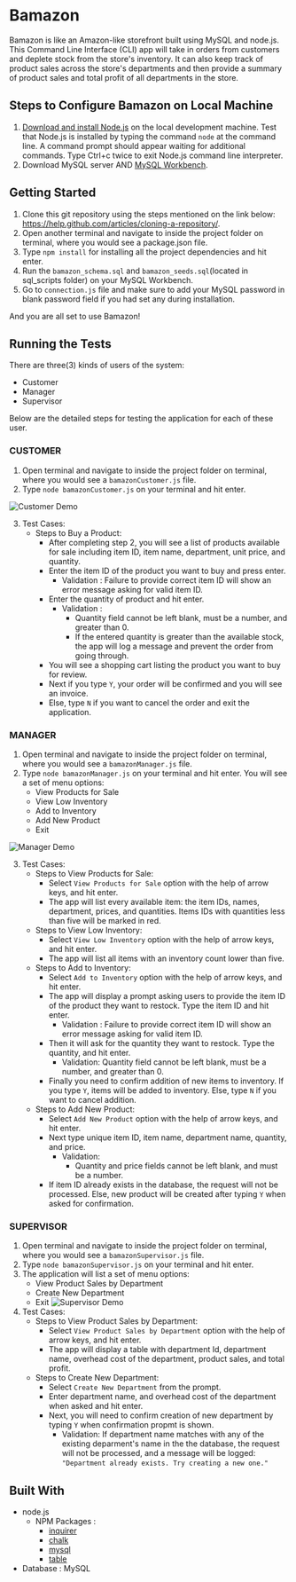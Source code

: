 # Bamazon
Bamazon is like an Amazon-like storefront built using MySQL and node.js. This Command Line Interface (CLI) app will take in orders from customers and deplete stock from the store's inventory. It can also keep track of product sales across the store's departments and then provide a summary of product sales and total profit of all departments in the store.


## Steps to Configure Bamazon on Local Machine
1. <a href="https://nodejs.org/en/">Download and install Node.js</a> on the local development machine. Test that Node.js is installed by typing the command `node` at the command line. A command prompt should appear waiting for additional commands. Type Ctrl+c twice to exit Node.js command line interpreter.
2. Download MySQL server AND <a href = "https://dev.mysql.com/doc/workbench/en/wb-installing-windows.html">MySQL Workbench</a>.

## Getting Started
1. Clone this git repository using the steps mentioned on the link below: https://help.github.com/articles/cloning-a-repository/.
2. Open another terminal and navigate to inside the project folder on terminal, where you would see a package.json file. 
3. Type `npm install` for installing all the project dependencies and hit enter. 
4. Run the `bamazon_schema.sql` and `bamazon_seeds.sql`(located in sql_scripts folder) on your MySQL Workbench. 
5. Go to `connection.js` file and make sure to add your MySQL password in blank password field if you had set any during installation.

And you are all set to use Bamazon!

## Running the Tests
There are three(3) kinds of users of the system:
* Customer  
* Manager
* Supervisor  

Below are the detailed steps for testing the application for each of these user.  
### <h3>CUSTOMER</h3>
1. Open terminal and navigate to inside the project folder on terminal, where you would see a `bamazonCustomer.js` file.
2. Type `node bamazonCustomer.js` on your terminal and hit enter. 

![Customer Demo](https://user-images.githubusercontent.com/30298841/41516495-06e7fad2-726a-11e8-80d3-3e26ed825569.gif)

3. Test Cases:
   * Steps to Buy a Product:
     * After completing step 2, you will see a list of products available for sale including item ID, item name, department, unit price, and quantity. 
     * Enter the item ID of the product you want to buy and press enter.
        * Validation : Failure to provide correct item ID will show an error message asking for valid item ID.
     * Enter the quantity of product and hit enter.
        * Validation : 
           * Quantity field cannot be left blank, must be a number, and greater than 0.
           * If the entered quantity is greater than the available stock, the app will log a message and prevent the order from going through.
     * You will see a shopping cart listing the product you want to buy for review.
     * Next if you type `Y`, your order will be confirmed and you will see an invoice.
     * Else, type `N` if you want to cancel the order and exit the application.






### <h3>MANAGER</h3>
1. Open terminal and navigate to inside the project folder on terminal, where you would see a `bamazonManager.js` file.
2. Type `node bamazonManager.js` on your terminal and hit enter. You will see a set of menu options:
    * View Products for Sale 
    * View Low Inventory 
    * Add to Inventory 
    * Add New Product
    * Exit

![Manager Demo](https://user-images.githubusercontent.com/30298841/41520847-81681336-7284-11e8-8e45-1c32f3ae26fe.gif)

3. Test Cases:
   * Steps to View Products for Sale:
     * Select `View Products for Sale` option with the help of arrow keys, and hit enter.
     * The app will list every available item: the item IDs, names, department, prices, and quantities. Items IDs with quantities less than five will be marked in red.
   * Steps to View Low Inventory:
     * Select `View Low Inventory` option with the help of arrow keys, and hit enter.
     * The app will list all items with an inventory count lower than five.
   * Steps to Add to Inventory:
     * Select `Add to Inventory` option with the help of arrow keys, and hit enter.
     * The app will display a prompt asking users to provide the item ID of the product they want to restock. Type the item ID and hit enter.
         * Validation : Failure to provide correct item ID will show an error message asking for valid item ID.
     * Then it will ask for the quantity they want to restock. Type the quantity, and hit enter.
          * Validation: Quantity field cannot be left blank, must be a number, and greater than 0.
     * Finally you need to confirm addition of new items to inventory. If you type `Y`, items will be added to inventory. Else, type `N` if you want to cancel addition.
   * Steps to Add New Product:
       * Select `Add New Product` option with the help of arrow keys, and hit enter.
       * Next type unique item ID, item name, department name, quantity, and price.
         * Validation: 
            * Quantity and price fields cannot be left blank, and must be a number.
       * If item ID already exists in the database, the request will not be processed. Else, new product will be created after typing `Y` when asked for confirmation.



### <h3>SUPERVISOR</h3>
1. Open terminal and navigate to inside the project folder on terminal, where you would see a `bamazonSupervisor.js` file.
2. Type `node bamazonSupervisor.js` on your terminal and hit enter. 
3. The application will list a set of menu options:
   * View Product Sales by Department
   * Create New Department
   * Exit
![Supervisor Demo](https://user-images.githubusercontent.com/30298841/41522085-7da55024-7289-11e8-9d8e-c56fe7c9a72c.gif)
3. Test Cases:
   * Steps to View Product Sales by Department:
     * Select `View Product Sales by Department` option with the help of arrow keys, and hit enter.
     * The app will display a table with department Id, department name, overhead cost of the department, product sales, and total profit.
   * Steps to Create New Department:
     * Select `Create New Department` from the prompt.
     * Enter department name, and overhead cost of the department when asked and hit enter.
     * Next, you will need to confirm creation of new department by typing `Y` when confirmation propmt is shown.
       * Validation: If department name matches with any of the existing deparment's name in the the database, the request will not be processed,    and a message will be logged: `"Department already exists. Try creating a new one."`

## Built With
   * node.js
      * NPM Packages : 
         * <a href="https://www.npmjs.com/package/inquirer">inquirer</a>
         * <a href="https://www.npmjs.com/package/chalk">chalk</a>
         * <a href="https://www.npmjs.com/package/mysql">mysql</a>
         * <a href="https://www.npmjs.com/package/table">table</a>
   * Database : MySQL